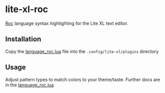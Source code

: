 # lite-xl-roc
[Roc](https://github.com/roc-lang) language syntax highlighting for the Lite XL text editor.

## Installation

Copy the [language_roc.lua](language_roc.lua) file into the `.config/lite-xl/plugins` directory

## Usage

Adjust pattern types to match colors to your theme/taste. Further docs are in the [language_roc.lua](language_roc.lua)
